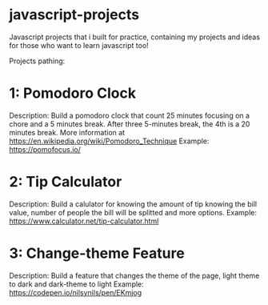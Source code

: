 # javascript-projects
Javascript projects that i built for practice, containing my projects and ideas for those who want to learn javascript too!

Projects pathing: 

# 1: Pomodoro Clock
Description: Build a pomodoro clock that count 25 minutes focusing on a chore and a 5 minutes break. After three 5-minutes break, the 4th is a 20 minutes break. More information at https://en.wikipedia.org/wiki/Pomodoro_Technique
Example: https://pomofocus.io/

# 2: Tip Calculator
Description: Build a calulator for knowing the amount of tip knowing the bill value, number of people the bill will be splitted and more options.
Example: https://www.calculator.net/tip-calculator.html

# 3: Change-theme Feature
Description: Build a feature that changes the theme of the page, light theme to dark and dark-theme to light
Example: https://codepen.io/nilsynils/pen/EKmjog
